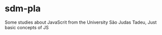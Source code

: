 # sdm-pla
<h>
Some studies about JavaScrit from the University São Judas Tadeu,
Just basic concepts of JS
